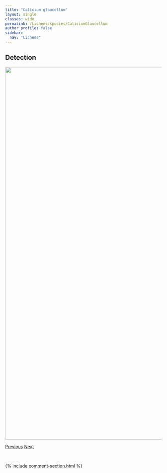 ```yaml
---
title: "Calicium glaucellum"
layout: single
classes: wide
permalink: /Lichens/species/CaliciumGlaucellum
author_profile: false
sidebar:
  nav: "Lichens"
---
```


<h2>Detection</h2>

<a href="https://drive.google.com/uc?export=view&id=1eC-gTIuGKvEk34vz-5HK_OUGN0nSUlh6">
<img src="https://drive.google.com/uc?export=view&id=1eC-gTIuGKvEk34vz-5HK_OUGN0nSUlh6" height = "1200" width = "800">
</a>


<a href="/DevelopmentWebsite/Lichens/species/CaliciumAdaequatum" class="pagination--pager" title="Calicium adaequatum">Previous</a> <a href="/DevelopmentWebsite/Lichens/species/CaliciumNotarisii" class="pagination--pager" title="Calicium notarisii">Next</a>

<p>&nbsp;</p>

{% include comment-section.html %}
